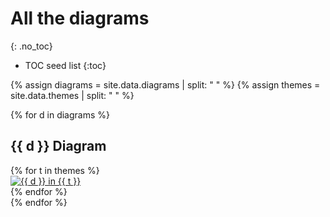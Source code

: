 # All the diagrams
{: .no_toc}

* TOC seed list
{:toc}

{% assign diagrams = site.data.diagrams | split: " " %}
{% assign themes = site.data.themes | split: " " %}

{% for d in diagrams %}
## {{ d }} Diagram
<div class ="image-gallery">
{% for t in themes %}
  <div class="box">
    <a href="../gallery/img/{{ d }}-{{ t }}.svg">
      <img src="../gallery/img/{{ d }}-{{ t }}.svg " alt="{{ d }} in {{ t }}"  class="img-gallery" />
    </a>
  </div>
{% endfor %}
</div>
{% endfor %}
